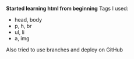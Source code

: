 **Started learning html from beginning**
Tags I used: 
- head, body
- p, h, br
- ul, li
- a, img


Also tried to use branches and deploy on GitHub
